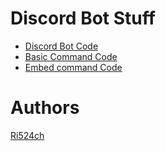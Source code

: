 # Discord Bot Stuff
- [Discord Bot Code](https://github.com/Ri524ch/DiscordBot/blob/main/discordbot.py.py)
- [Basic Command Code](https://github.com/Ri524ch/DiscordBot/blob/main/basic%20command.py)
- [Embed command Code]()
















# Authors
[Ri524ch](https://www.youtube.com/channel/UClCWs4-JkqwdF_a10RHCp-w)
